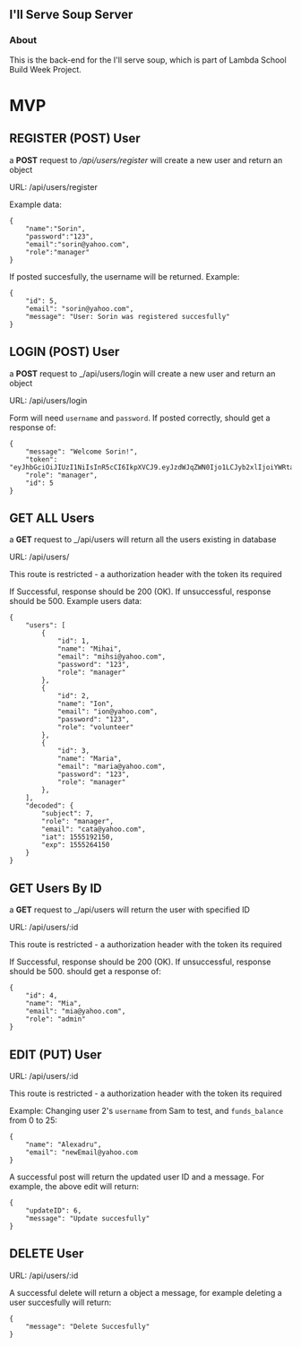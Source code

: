 ## I'll Serve Soup Server

### About

This is the back-end for the I'll serve soup, which is part of Lambda School Build Week Project.

# MVP

## REGISTER (POST) User

a **POST** request to _/api/users/register_ will create a new user and return an object

URL: /api/users/register

Example data:

```
{
	"name":"Sorin",
	"password":"123",
	"email":"sorin@yahoo.com",
	"role":"manager"
}
```

If posted succesfully, the username will be returned. Example:

```
{
    "id": 5,
    "email": "sorin@yahoo.com",
    "message": "User: Sorin was registered succesfully"
}
```

## LOGIN (POST) User

a **POST** request to \_/api/users/login will create a new user and return an object

URL: /api/users/login

Form will need `username` and `password`. If posted correctly, should get a response of:

```
{
    "message": "Welcome Sorin!",
    "token": "eyJhbGciOiJIUzI1NiIsInR5cCI6IkpXVCJ9.eyJzdWJqZWN0Ijo1LCJyb2xlIjoiYWRtaW4iLCJlbWFpbCI6InNvcmluQHlhaG9vLmNvbSIsImlhdCI6MTU1NTE5MTE4NiwiZXhwIjoxNTU1MjYzMTg2fQ.bmynQf4cFPjY3xRbf1aL5zdi90Fk7Kq51lcFX5smPQg",
    "role": "manager",
    "id": 5
}
```

## GET ALL Users

a **GET** request to \_/api/users will return all the users existing in database

URL: /api/users/

This route is restricted - a authorization header with the token its required

If Successful, response should be 200 (OK). If unsuccessful, response should be 500. Example users data:

```
{
    "users": [
        {
            "id": 1,
            "name": "Mihai",
            "email": "mihsi@yahoo.com",
            "password": "123",
            "role": "manager"
        },
        {
            "id": 2,
            "name": "Ion",
            "email": "ion@yahoo.com",
            "password": "123",
            "role": "volunteer"
        },
        {
            "id": 3,
            "name": "Maria",
            "email": "maria@yahoo.com",
            "password": "123",
            "role": "manager"
        },
    ],
    "decoded": {
        "subject": 7,
        "role": "manager",
        "email": "cata@yahoo.com",
        "iat": 1555192150,
        "exp": 1555264150
    }
}
```

## GET Users By ID

a **GET** request to \_/api/users will return the user with specified ID

URL: /api/users/:id

This route is restricted - a authorization header with the token its required

If Successful, response should be 200 (OK). If unsuccessful, response should be 500. should get a response of:

```
{
    "id": 4,
    "name": "Mia",
    "email": "mia@yahoo.com",
    "role": "admin"
}

```

## EDIT (PUT) User

URL: /api/users/:id

This route is restricted - a authorization header with the token its required

Example: Changing user 2's `username` from Sam to test, and `funds_balance` from 0 to 25:

```
{
	"name": "Alexadru",
	"email": "newEmail@yahoo.com
}
```

A successful post will return the updated user ID and a message. For example, the above edit will return:

```
{
    "updateID": 6,
    "message": "Update succesfully"
}
```

## DELETE User

URL: /api/users/:id

A successful delete will return a object a message, for example deleting a user succesfully will return:

```
{
    "message": "Delete Succesfully"
}
```
